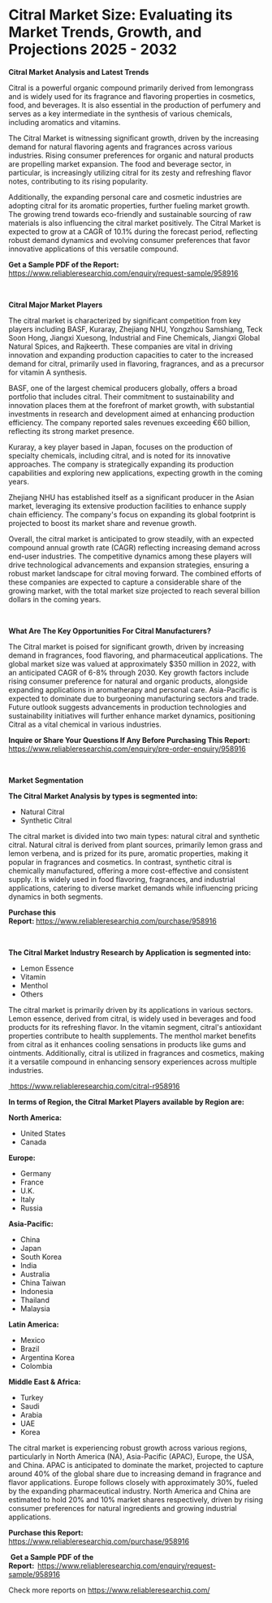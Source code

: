 <p><h1>Citral Market Size: Evaluating its Market Trends, Growth, and Projections 2025 - 2032</h1></p><p><strong>Citral Market Analysis and Latest Trends</strong></p>
<p><p>Citral is a powerful organic compound primarily derived from lemongrass and is widely used for its fragrance and flavoring properties in cosmetics, food, and beverages. It is also essential in the production of perfumery and serves as a key intermediate in the synthesis of various chemicals, including aromatics and vitamins.</p><p>The Citral Market is witnessing significant growth, driven by the increasing demand for natural flavoring agents and fragrances across various industries. Rising consumer preferences for organic and natural products are propelling market expansion. The food and beverage sector, in particular, is increasingly utilizing citral for its zesty and refreshing flavor notes, contributing to its rising popularity.</p><p>Additionally, the expanding personal care and cosmetic industries are adopting citral for its aromatic properties, further fueling market growth. The growing trend towards eco-friendly and sustainable sourcing of raw materials is also influencing the citral market positively. The Citral Market is expected to grow at a CAGR of 10.1% during the forecast period, reflecting robust demand dynamics and evolving consumer preferences that favor innovative applications of this versatile compound.</p></p>
<p><strong>Get a Sample PDF of the Report:&nbsp;</strong> <a href="https://www.reliableresearchiq.com/enquiry/request-sample/958916?utm_campaign=2265&utm_medium=2&utm_source=Github&utm_content=ia&utm_term=01042025&utm_id=citral">https://www.reliableresearchiq.com/enquiry/request-sample/958916</a></p>
<p>&nbsp;</p>
<p><strong>Citral Major Market Players</strong></p>
<p><p>The citral market is characterized by significant competition from key players including BASF, Kuraray, Zhejiang NHU, Yongzhou Samshiang, Teck Soon Hong, Jiangxi Xuesong, Industrial and Fine Chemicals, Jiangxi Global Natural Spices, and Rajkeerth. These companies are vital in driving innovation and expanding production capacities to cater to the increased demand for citral, primarily used in flavoring, fragrances, and as a precursor for vitamin A synthesis.</p><p>BASF, one of the largest chemical producers globally, offers a broad portfolio that includes citral. Their commitment to sustainability and innovation places them at the forefront of market growth, with substantial investments in research and development aimed at enhancing production efficiency. The company reported sales revenues exceeding €60 billion, reflecting its strong market presence.</p><p>Kuraray, a key player based in Japan, focuses on the production of specialty chemicals, including citral, and is noted for its innovative approaches. The company is strategically expanding its production capabilities and exploring new applications, expecting growth in the coming years.</p><p>Zhejiang NHU has established itself as a significant producer in the Asian market, leveraging its extensive production facilities to enhance supply chain efficiency. The company's focus on expanding its global footprint is projected to boost its market share and revenue growth.</p><p>Overall, the citral market is anticipated to grow steadily, with an expected compound annual growth rate (CAGR) reflecting increasing demand across end-user industries. The competitive dynamics among these players will drive technological advancements and expansion strategies, ensuring a robust market landscape for citral moving forward. The combined efforts of these companies are expected to capture a considerable share of the growing market, with the total market size projected to reach several billion dollars in the coming years.</p></p>
<p>&nbsp;</p>
<p><strong>What Are The Key Opportunities For Citral Manufacturers?</strong></p>
<p><p>The Citral market is poised for significant growth, driven by increasing demand in fragrances, food flavoring, and pharmaceutical applications. The global market size was valued at approximately $350 million in 2022, with an anticipated CAGR of 6-8% through 2030. Key growth factors include rising consumer preference for natural and organic products, alongside expanding applications in aromatherapy and personal care. Asia-Pacific is expected to dominate due to burgeoning manufacturing sectors and trade. Future outlook suggests advancements in production technologies and sustainability initiatives will further enhance market dynamics, positioning Citral as a vital chemical in various industries.</p></p>
<p><strong>Inquire or Share Your Questions If Any Before Purchasing This Report:</strong> <a href="https://www.reliableresearchiq.com/enquiry/pre-order-enquiry/958916?utm_campaign=2265&utm_medium=2&utm_source=Github&utm_content=ia&utm_term=01042025&utm_id=citral">https://www.reliableresearchiq.com/enquiry/pre-order-enquiry/958916</a></p>
<p>&nbsp;</p>
<p><strong>Market Segmentation</strong></p>
<p><strong>The Citral Market Analysis by types is segmented into:</strong></p>
<p><ul><li>Natural Citral</li><li>Synthetic Citral</li></ul></p>
<p><p>The citral market is divided into two main types: natural citral and synthetic citral. Natural citral is derived from plant sources, primarily lemon grass and lemon verbena, and is prized for its pure, aromatic properties, making it popular in fragrances and cosmetics. In contrast, synthetic citral is chemically manufactured, offering a more cost-effective and consistent supply. It is widely used in food flavoring, fragrances, and industrial applications, catering to diverse market demands while influencing pricing dynamics in both segments.</p></p>
<p><strong>Purchase this Report:&nbsp;</strong><a href="https://www.reliableresearchiq.com/purchase/958916?utm_campaign=2265&utm_medium=2&utm_source=Github&utm_content=ia&utm_term=01042025&utm_id=citral">https://www.reliableresearchiq.com/purchase/958916</a></p>
<p>&nbsp;</p>
<p><strong>The Citral Market Industry Research by Application is segmented into:</strong></p>
<p><ul><li>Lemon Essence</li><li>Vitamin</li><li>Menthol</li><li>Others</li></ul></p>
<p><p>The citral market is primarily driven by its applications in various sectors. Lemon essence, derived from citral, is widely used in beverages and food products for its refreshing flavor. In the vitamin segment, citral's antioxidant properties contribute to health supplements. The menthol market benefits from citral as it enhances cooling sensations in products like gums and ointments. Additionally, citral is utilized in fragrances and cosmetics, making it a versatile compound in enhancing sensory experiences across multiple industries.</p></p>
<p><a href="https://www.reliableresearchiq.com/citral-r958916?utm_campaign=2265&utm_medium=2&utm_source=Github&utm_content=ia&utm_term=01042025&utm_id=citral">&nbsp;https://www.reliableresearchiq.com/citral-r958916</a></p>
<p><strong>In terms of Region, the Citral Market Players available by Region are:</strong></p>
<p>
    <p> <strong> North America: </strong>
        <ul>
            <li>United States</li>
            <li>Canada</li>
        </ul>
        </p> 
    <p> <strong> Europe: </strong>
        <ul>
            <li>Germany</li>
            <li>France</li>
            <li>U.K.</li>
            <li>Italy</li>
            <li>Russia</li>
        </ul>
        </p> 
    <p> <strong> Asia-Pacific: </strong>
        <ul>
            <li>China</li>
            <li>Japan</li>
            <li>South Korea</li>
            <li>India</li>
            <li>Australia</li>
            <li>China Taiwan</li>
            <li>Indonesia</li>
            <li>Thailand</li>
            <li>Malaysia</li>
        </ul>
        </p> 
    <p> <strong> Latin America: </strong>
        <ul>
            <li>Mexico</li>
            <li>Brazil</li>
            <li>Argentina Korea</li>
            <li>Colombia</li>
        </ul>
        </p> 
    <p> <strong> Middle East & Africa: </strong>
        <ul>
            <li>Turkey</li>
            <li>Saudi</li>
            <li>Arabia</li>
            <li>UAE</li>
            <li>Korea</li>
        </ul>
    </p>
    </p>
<p><p>The citral market is experiencing robust growth across various regions, particularly in North America (NA), Asia-Pacific (APAC), Europe, the USA, and China. APAC is anticipated to dominate the market, projected to capture around 40% of the global share due to increasing demand in fragrance and flavor applications. Europe follows closely with approximately 30%, fueled by the expanding pharmaceutical industry. North America and China are estimated to hold 20% and 10% market shares respectively, driven by rising consumer preferences for natural ingredients and growing industrial applications.</p></p>
<p><strong>Purchase this Report: </strong><a href="https://www.reliableresearchiq.com/purchase/958916?utm_campaign=2265&utm_medium=2&utm_source=Github&utm_content=ia&utm_term=01042025&utm_id=citral">https://www.reliableresearchiq.com/purchase/958916</a></p>
<p>&nbsp;<strong>Get a Sample PDF of the Report:&nbsp;&nbsp;</strong><a href="https://www.reliableresearchiq.com/enquiry/request-sample/958916?utm_campaign=2265&utm_medium=2&utm_source=Github&utm_content=ia&utm_term=01042025&utm_id=citral">https://www.reliableresearchiq.com/enquiry/request-sample/958916</a></p>
<p><strong></strong></p>
<p>Check more reports on <a href="https://www.reliableresearchiq.com/?utm_campaign=2265&utm_medium=2&utm_source=Github&utm_content=ia&utm_term=01042025&utm_id=citral">https://www.reliableresearchiq.com/</a></p>